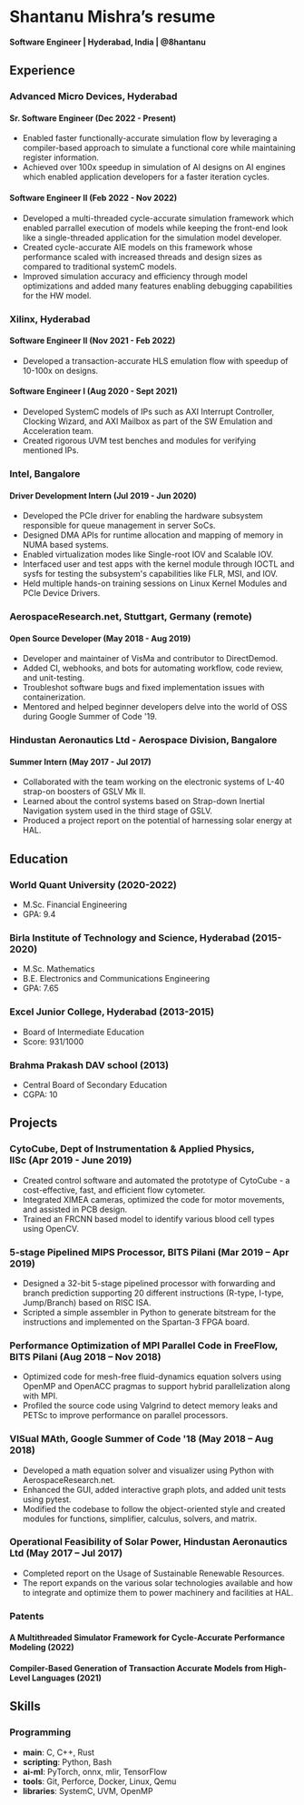 # Shantanu Mishra’s resume

**Software Engineer | Hyderabad, India | @8hantanu**

## Experience

### Advanced Micro Devices, Hyderabad

#### Sr. Software Engineer (Dec 2022 - Present)

- Enabled faster functionally-accurate simulation flow by leveraging a compiler-based approach to simulate a functional core while maintaining register information.
- Achieved over 100x speedup in simulation of AI designs on AI engines which enabled application developers for a faster iteration cycles.

#### Software Engineer II (Feb 2022 - Nov 2022)

- Developed a multi-threaded cycle-accurate simulation framework which enabled parrallel execution of models while keeping the front-end look like a single-threaded application for the simulation model developer.
- Created cycle-accurate AIE models on this framework whose performance scaled with increased threads and design sizes as compared to traditional systemC models.
- Improved simulation accuracy and efficiency through model
optimizations and added many features enabling debugging capabilities for the HW model.

### Xilinx, Hyderabad

#### Software Engineer II (Nov 2021 - Feb 2022)

- Developed a transaction-accurate HLS emulation flow with speedup of 10-100x on designs.

#### Software Engineer I (Aug 2020 - Sept 2021)

- Developed SystemC models of IPs such as AXI Interrupt Controller, Clocking Wizard, and AXI Mailbox as part of the SW Emulation and Acceleration team.
- Created rigorous UVM test benches and modules for verifying mentioned IPs.

### Intel, Bangalore

#### Driver Development Intern (Jul 2019 - Jun 2020)

- Developed the PCIe driver for enabling the hardware subsystem responsible for queue management in server SoCs.
- Designed DMA APIs for runtime allocation and mapping of memory in NUMA based systems.
- Enabled virtualization modes like Single-root IOV and Scalable IOV.
- Interfaced user and test apps with the kernel module through IOCTL and sysfs for testing the subsystem's capabilities like FLR, MSI, and IOV.
- Held multiple hands-on training sessions on Linux Kernel Modules and PCIe Device Drivers.

### AerospaceResearch.net, Stuttgart, Germany (remote)

#### Open Source Developer (May 2018 - Aug 2019)

- Developer and maintainer of VisMa and contributor to DirectDemod.
- Added CI, webhooks, and bots for automating workflow, code review, and unit-testing.
- Troubleshot software bugs and fixed implementation issues with containerization.
- Mentored and helped beginner developers delve into the world of OSS during Google Summer of Code '19.

### Hindustan Aeronautics Ltd - Aerospace Division, Bangalore

#### Summer Intern (May 2017 - Jul 2017)

- Collaborated with the team working on the electronic systems of L-40 strap-on boosters of GSLV Mk II.
- Learned about the control systems based on Strap-down Inertial Navigation system used in the third stage of GSLV.
- Produced a project report on the potential of harnessing solar energy at HAL.

## Education

### World Quant University (2020-2022)

- M.Sc. Financial Engineering
- GPA: 9.4

### Birla Institute of Technology and Science, Hyderabad (2015-2020)

- M.Sc. Mathematics
- B.E. Electronics and Communications Engineering
- GPA: 7.65

### Excel Junior College, Hyderabad (2013-2015)

- Board of Intermediate Education
- Score: 931/1000

### Brahma Prakash DAV school (2013)

- Central Board of Secondary Education
- CGPA: 10

## Projects

### CytoCube, Dept of Instrumentation & Applied Physics, IISc (Apr 2019 - June 2019)

- Created control software and automated the prototype of CytoCube - a cost-effective, fast, and efficient flow cytometer.
- Integrated XIMEA cameras, optimized the code for motor movements, and assisted in PCB design.
- Trained an FRCNN based model to identify various blood cell types using OpenCV.

### 5-stage Pipelined MIPS Processor, BITS Pilani (Mar 2019 – Apr 2019)

- Designed a 32-bit 5-stage pipelined processor with forwarding and branch prediction supporting 20 different instructions (R-type, I-type, Jump/Branch) based on RISC ISA.
- Scripted a simple assembler in Python to generate bitstream for the instructions and implemented on the Spartan-3 FPGA board.

### Performance Optimization of MPI Parallel Code in FreeFlow, BITS Pilani (Aug 2018 – Nov 2018)

- Optimized code for mesh-free fluid-dynamics equation solvers using OpenMP and OpenACC pragmas to support hybrid parallelization along with MPI.
- Profiled the source code using Valgrind to detect memory leaks and PETSc to improve performance on parallel processors.

### VISual MAth, Google Summer of Code '18 (May 2018 – Aug 2018)

- Developed a math equation solver and visualizer using Python with AerospaceResearch.net.
- Enhanced the GUI, added interactive graph plots, and added unit tests using pytest.
- Modified the codebase to follow the object-oriented style and created modules for functions, simplifier, calculus, solvers, and matrix.

### Operational Feasibility of Solar Power, Hindustan Aeronautics Ltd (May 2017 – Jul 2017)

- Completed report on the Usage of Sustainable Renewable Resources.
- The report expands on the various solar technologies available and how to integrate and optimize them to power machinery and facilities at HAL.

### Patents

#### A Multithreaded Simulator Framework for Cycle-Accurate Performance Modeling (2022)

#### Compiler-Based Generation of Transaction Accurate Models from High-Level Languages (2021)

## Skills

### Programming

- **main**: C, C++, Rust
- **scripting**: Python, Bash
- **ai-ml**: PyTorch, onnx, mlir, TensorFlow
- **tools**: Git, Perforce, Docker, Linux, Qemu
- **libraries**: SystemC, UVM, OpenMP
